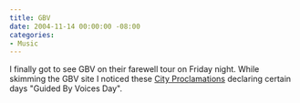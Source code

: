 ```yaml
---
title: GBV
date: 2004-11-14 00:00:00 -08:00
categories:
- Music
---
```


<p>
I finally got to see GBV on their farewell tour on Friday night. While skimming the GBV site I noticed these <a href="http://www.gbv.com/GBVProclamations.htm">City Proclamations</a> declaring certain days "Guided By Voices Day".
</p>

